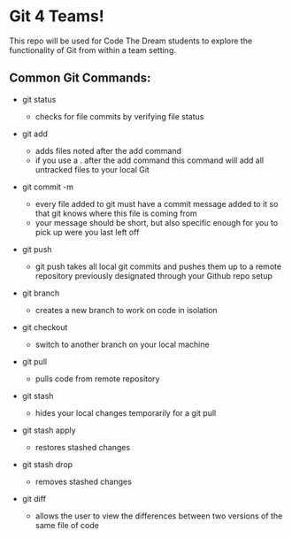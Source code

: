 # Git 4 Teams!

This repo will be used for Code The Dream students to explore the functionality of Git from within a team setting.

## Common Git Commands:
- git status
  * checks for file commits by verifying file status

- git add
  * adds files noted after the add command
  * if you use a . after the add command this command will add all untracked files to your local Git

- git commit -m
  * every file added to git must have a commit message added to it so that git knows where this file is coming from
  * your message should be short, but also specific enough for you to pick up were you last left off

- git push
  * git push takes all local git commits and pushes them up to a remote repository previously designated through your Github repo setup

- git branch
  * creates a new branch to work on code in isolation

- git checkout
  * switch to another branch on your local machine

- git pull
  * pulls code from remote repository
  
- git stash
  * hides your local changes temporarily for a git pull
  
- git stash apply
  * restores stashed changes
  
- git stash drop
  * removes stashed changes
  
- git diff
  * allows the user to view the differences between two versions of the same file of code
